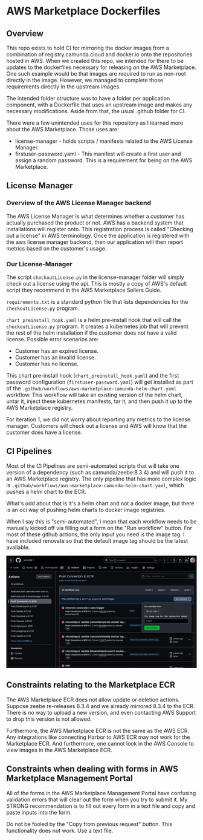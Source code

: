 # AWS Marketplace Dockerfiles


## Overview

This repo exists to hold CI for mirroring the docker images from a combination of registry.camunda.cloud and docker.io onto the repositories hosted in AWS. When we created this repo, we intended for there to be updates to the dockerfiles necessary for releasing on the AWS Marketplace. One such example would be that images are required to run as non-root directly in the image. However, we managed to complete those requirements directly in the upstream images.

The intended folder structure was to have a folder per application component, with a Dockerfile that uses an upstream image and makes any necessary modifications. Aside from that, the usual .github folder for CI.

There were a few unintended uses for this repository as I learned more about the AWS Marketplace. Those uses are:

* license-manager - holds scripts / manifests related to the AWS License Manager.
* firstuser-password.yaml - This manifest will create a first user and assign a random password. This is a requirement for being on the AWS Marketplace.



## License Manager

### Overview of the AWS License Manager backend

The AWS License Manager is what determines whether a customer has actually purchased the product or not. AWS has a backend system that installations will register onto. This registration process is called "Checking out a license" in AWS terminology. Once the application is registered with the aws license manager backend, then our application will then report metrics based on the customer's usage.


### Our License-Manager

The script `checkoutLicense.py` in the license-manager folder will simply check out a license using the api. This is mostly a copy of AWS's default script they recommend in the AWS Marketplace Sellers Guide.

`requirements.txt` is a standard python file that lists dependencies for the `checkoutLicense.py` program.

`chart_preinstall_hook.yaml` is a helm pre-install hook that will call the `checkoutLicense.py` program. It creates a kubernetes job that will prevent the rest of the helm installation if the customer does not have a valid license. Possible error scenarios are:
- Customer has an expired license.
- Customer has an invalid license.
- Customer has no license.

This chart pre-install hook (`chart_preinstall_hook.yaml`) and the first password configuration (`firstuser-password.yaml`) will get installed as part of the `.github/workflows/aws-marketplace-camunda-helm-chart.yaml` workflow. This workflow will take an existing version of the helm chart, untar it, inject these kubernetes manifests, tar it, and then push it up to the AWS Marketplace registry.

For iteration 1, we did not worry about reporting any metrics to the license manager. Customers will check out a license and AWS will know that the customer does have a license.

## CI Pipelines

Most of the CI Pipelines are semi-automated scripts that will take one version of a dependency (such as camunda/zeebe:8.3.4) and will push it to an AWS Marketplace registry. The only pipeline that has more complex logic is `.github/workflows/aws-marketplace-camunda-helm-chart.yaml`, which pushes a helm chart to the ECR.

What's odd about that is it's a helm chart and not a docker image, but there is an oci way of pushing helm charts to docker image registries.

When I say this is "semi-automated", I mean that each workflow needs to be manually kicked off via filling out a form on the "Run workflow" button. For most of these github actions, the only input you need is the image tag. I have included renovate so that the default image tag should be the latest available.

![ci-overview](../aws-marketplace/assets/ci-overview.png)

## Constraints relating to the Marketplace ECR

The AWS Marketplace ECR does not allow update or deletion actions. Suppose zeebe re-releases 8.3.4 and we already mirrored 8.3.4 to the ECR.  There is no way to upload a new version, and even contacting AWS Support to drop this version is not allowed.

Furthermore, the AWS Marketplace ECR is not the same as the AWS ECR. Any integrations like connecting Harbor to AWS ECR may not work for the Marketplace ECR. And furthermore, one cannot look in the AWS Console to view images in the AWS Marketplace ECR.

## Constraints when dealing with forms in AWS Marketplace Management Portal

All of the forms in the AWS Marketplace Management Portal have confusing validation errors that will clear out the form when you try to submit it. My STRONG recommendation is to fill out every form in a text file and copy and paste inputs into the form.

Do not be fooled by the "Copy from previous request" button. This functionality does not work. Use a text file.


